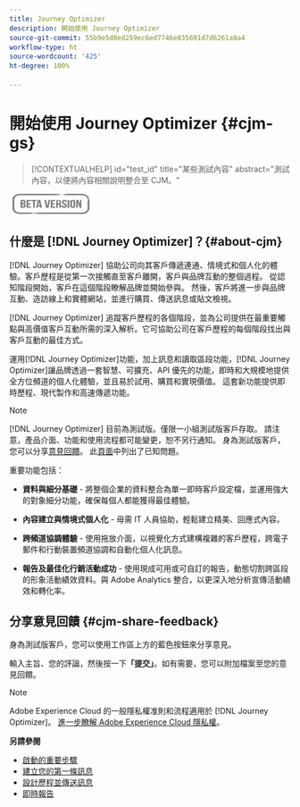 ```yaml
---
title: Journey Optimizer
description: 開始使用 Journey Optimizer
source-git-commit: 55b9e5d8ed259ec6ed7746e835691d7d6261a8a4
workflow-type: ht
source-wordcount: '425'
ht-degree: 100%

---
```


# 開始使用 Journey Optimizer {#cjm-gs}

>[!CONTEXTUALHELP]
>id="test_id"
>title="某些測試內容"
>abstract="測試內容，以便將內容相關說明整合至 CJM。"

![](assets/do-not-localize/badge.png)

## 什麼是 [!DNL Journey Optimizer]？{#about-cjm}

[!DNL Journey Optimizer] 協助公司向其客戶傳遞連通、情境式和個人化的體驗。客戶歷程是從第一次接觸直至客戶離開，客戶與品牌互動的整個過程。 從認知階段開始，客戶在這個階段瞭解品牌並開始參與。 然後，客戶將進一步與品牌互動、造訪線上和實體網站，並進行購買、傳送訊息或貼文檢視。

[!DNL Journey Optimizer] 追蹤客戶歷程的各個階段，並為公司提供在最重要觸點與高價值客戶互動所需的深入解析。它可協助公司在客戶歷程的每個階段找出與客戶互動的最佳方式。

運用[!DNL Journey Optimizer]功能，加上訊息和讀取區段功能，[!DNL Journey Optimizer]讓品牌透過一套智慧、可擴充、API 優先的功能，即時和大規模地提供全方位頻道的個人化體驗，並且易於試用、購買和實現價值。 這套新功能提供即時歷程、現代製作和高速傳遞功能。

>[!NOTE]
>
>[!DNL Journey Optimizer] 目前為測試版。僅限一小組測試版客戶存取。 請注意，產品介面、功能和使用流程都可能變更，恕不另行通知。 身為測試版客戶，您可以分享[意見回饋](#cjm-share-feedback)。 此[頁面](known-issues.md)中列出了已知問題。

重要功能包括：

* **資料與細分基礎** - 將整個企業的資料整合為單一即時客戶設定檔，並運用強大的對象細分功能，確保每個人都能獲得最佳體驗。

* **內容建立與情境式個人化** - 毋需 IT 人員協助，輕鬆建立精美、回應式內容。

* **跨頻道協調體驗** - 使用拖放介面，以視覺化方式建構複雜的客戶歷程，跨電子郵件和行動裝置頻道協調和自動化個人化訊息。

* **報告及最佳化行銷活動成功** - 使用現成可用或可自訂的報告，動態切割跨區段的形象活動績效資料。與 Adobe Analytics 整合，以更深入地分析宣傳活動績效和轉化率。

## 分享意見回饋 {#cjm-share-feedback}

身為測試版客戶，您可以使用工作區上方的藍色按鈕來分享意見。

輸入主旨、您的評論，然後按一下&#x200B;**「提交」**。如有需要，您可以附加檔案至您的意見回饋。

>[!NOTE]
>
>Adobe Experience Cloud 的一般隱私權准則和流程適用於 [!DNL Journey Optimizer]。 [進一步瞭解 Adobe Experience Cloud 隱私權](https://www.adobe.com/tw/privacy/experience-cloud.html)。


**另請參閱**

* [啟動的重要步驟](quick-start.md)
* [建立您的第一條訊息](get-started-content.md)
* [設計歷程並傳送訊息](building-journeys/journey-gs.md)
* [即時報告](reports/live-report.md)
